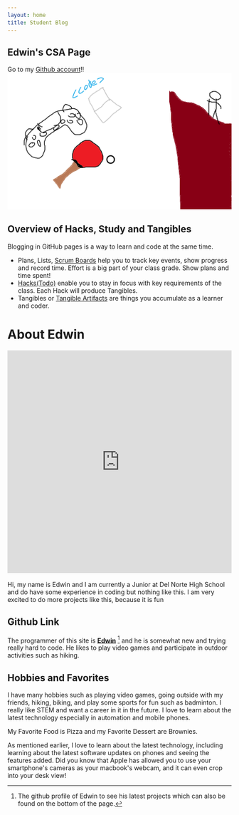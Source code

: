 ```yaml
---
layout: home
title: Student Blog
---
```


## Edwin's CSA Page

Go to my [Github account](https://github.com/EdwinKuttappi)!!
![About](/images/AboutEdwin.png)

## Overview of Hacks, Study and Tangibles
Blogging in GitHub pages is a way to learn and code at the same time. 

- Plans, Lists, [Scrum Boards](https://clickup.com/blog/scrum-board/) help you to track key events, show progress and record time.  Effort is a big part of your class grade.  Show plans and time spent!
- [Hacks(Todo)](https://edwinkuttappi.github.io/CSABlog/csa) enable you to stay in focus with key requirements of the class.  Each Hack will produce Tangibles.
- Tangibles or [Tangible Artifacts](https://edwinkuttappi.github.io/CSABlog/csa) are things you accumulate as a learner and coder. 


# About Edwin
<iframe src="https://challonge.com/sanmayouthcarroms2023/module" width="100%" height="500" frameborder="0" scrolling="auto" allowtransparency="true"></iframe>

Hi, my name is Edwin and I am currently a Junior at Del Norte High School and do have some experience in coding but nothing like this. I am very excited to do more projects like this, because it is fun

## Github Link

The programmer of this site is **[Edwin](https://github.com/EdwinKuttappi)** [^1] and he is somewhat new and trying really hard to code. He likes to play video games and participate in outdoor activities such as hiking.

[^1]:The github profile of Edwin to see his latest projects which can also be found on the bottom of the page.

## Hobbies and Favorites

I have many hobbies such as playing video games, going outside with my friends, hiking, biking, and play some sports for fun such as badminton. I really like STEM and want a career in it in the future. I love to learn about the latest technology especially in automation and mobile phones.

My Favorite Food is Pizza and my Favorite Dessert are Brownies.

As mentioned earlier, I love to learn about the latest technology, including learning about the latest software updates on phones and seeing the features added. Did you know that Apple has allowed you to use your smartphone's cameras as your macbook's webcam, and it can even crop into your desk view!
